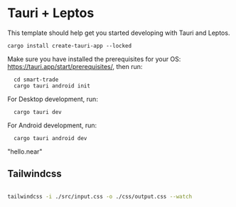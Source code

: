 # Tauri + Leptos


This template should help get you started developing with Tauri and Leptos.

```
cargo install create-tauri-app --locked
```

Make sure you have installed the prerequisites for your OS: https://tauri.app/start/prerequisites/, then run:
```
  cd smart-trade
  cargo tauri android init
```

For Desktop development, run:
```
  cargo tauri dev
```

For Android development, run:
```
  cargo tauri android dev
```

"hello.near"


## Tailwindcss

```bash

tailwindcss -i ./src/input.css -o ./css/output.css --watch

```

